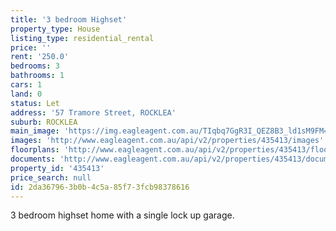 ```yaml
---
title: '3 bedroom Highset'
property_type: House
listing_type: residential_rental
price: ''
rent: '250.0'
bedrooms: 3
bathrooms: 1
cars: 1
land: 0
status: Let
address: '57 Tramore Street, ROCKLEA'
suburb: ROCKLEA
main_image: 'https://img.eagleagent.com.au/TIqbq7GgR3I_QEZ8B3_ld1sM9FM=/1280x854/smart/https://s3-us-west-2.amazonaws.com/eagleagent-orig/images/6824278/402824184-image-M.jpg'
images: 'http://www.eagleagent.com.au/api/v2/properties/435413/images'
floorplans: 'http://www.eagleagent.com.au/api/v2/properties/435413/floorplans'
documents: 'http://www.eagleagent.com.au/api/v2/properties/435413/documents'
property_id: '435413'
price_search: null
id: 2da36796-3b0b-4c5a-85f7-3fcb98378616
---
```

3 bedroom highset home with a single lock up garage.